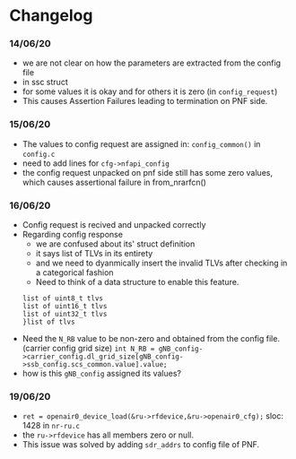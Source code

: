 # Changelog

### 14/06/20
* we are not clear on how the parameters are extracted from the config file
* in ssc struct
* for some values it is okay and for others it is zero (in `config_request`)
* This causes Assertion Failures leading to termination on PNF side.

### 15/06/20
* The values to config request are assigned in: `config_common()` in `config.c`
* need to add lines for `cfg->nfapi_config`
* the config request unpacked on pnf side still has some zero values, which causes assertional failure in from_nrarfcn()

### 16/06/20
* Config request is recived and unpacked correctly
* Regarding config response
    * we are confused about its' struct definition
    * it says list of TLVs in its entirety
    * and we need to dyanmically insert the invalid TLVs after checking in a categorical fashion
    * Need to think of a data structure to enable this feature.
    ```struct{
    list of uint8_t tlvs
    list of uint16_t tlvs
    list of uint32_t tlvs
    }list of tlvs
    ```
* Need the `N_RB` value to be non-zero and obtained from the config file. (carrier config grid size)
`int N_RB = gNB_config->carrier_config.dl_grid_size[gNB_config->ssb_config.scs_common.value].value;`
* how is this `gNB_config` assigned its values?

### 19/06/20
* `ret = openair0_device_load(&ru->rfdevice,&ru->openair0_cfg);` sloc: 1428 in `nr-ru.c`
* the `ru->rfdevice` has all members zero or null.
* This issue was solved by adding `sdr_addrs` to config file of PNF.